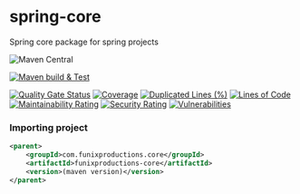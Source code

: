 # spring-core

Spring core package for spring projects

![Maven Central](https://img.shields.io/maven-central/v/com.funixproductions.core/funixproductions-core.svg)

[![Maven build & Test](https://github.com/FunixProductions/spring-core/actions/workflows/test-build.yml/badge.svg?branch=master)](https://github.com/FunixProductions/spring-core/actions/workflows/test-build.yml)

[![Quality Gate Status](https://sonarqube.funixproductions.com/api/project_badges/measure?project=FunixProductions_spring-core_AYvibn8GXKzgkE0idz17&metric=alert_status&token=sqb_dad0889963ea72e9aec36c466cd27511e751b1d2)](https://sonarqube.funixproductions.com/dashboard?id=FunixProductions_spring-core_AYvibn8GXKzgkE0idz17)
[![Coverage](https://sonarqube.funixproductions.com/api/project_badges/measure?project=FunixProductions_spring-core_AYvibn8GXKzgkE0idz17&metric=coverage&token=sqb_dad0889963ea72e9aec36c466cd27511e751b1d2)](https://sonarqube.funixproductions.com/dashboard?id=FunixProductions_spring-core_AYvibn8GXKzgkE0idz17)
[![Duplicated Lines (%)](https://sonarqube.funixproductions.com/api/project_badges/measure?project=FunixProductions_spring-core_AYvibn8GXKzgkE0idz17&metric=duplicated_lines_density&token=sqb_dad0889963ea72e9aec36c466cd27511e751b1d2)](https://sonarqube.funixproductions.com/dashboard?id=FunixProductions_spring-core_AYvibn8GXKzgkE0idz17)
[![Lines of Code](https://sonarqube.funixproductions.com/api/project_badges/measure?project=FunixProductions_spring-core_AYvibn8GXKzgkE0idz17&metric=ncloc&token=sqb_dad0889963ea72e9aec36c466cd27511e751b1d2)](https://sonarqube.funixproductions.com/dashboard?id=FunixProductions_spring-core_AYvibn8GXKzgkE0idz17)
[![Maintainability Rating](https://sonarqube.funixproductions.com/api/project_badges/measure?project=FunixProductions_spring-core_AYvibn8GXKzgkE0idz17&metric=sqale_rating&token=sqb_dad0889963ea72e9aec36c466cd27511e751b1d2)](https://sonarqube.funixproductions.com/dashboard?id=FunixProductions_spring-core_AYvibn8GXKzgkE0idz17)
[![Security Rating](https://sonarqube.funixproductions.com/api/project_badges/measure?project=FunixProductions_spring-core_AYvibn8GXKzgkE0idz17&metric=security_rating&token=sqb_dad0889963ea72e9aec36c466cd27511e751b1d2)](https://sonarqube.funixproductions.com/dashboard?id=FunixProductions_spring-core_AYvibn8GXKzgkE0idz17)
[![Vulnerabilities](https://sonarqube.funixproductions.com/api/project_badges/measure?project=FunixProductions_spring-core_AYvibn8GXKzgkE0idz17&metric=vulnerabilities&token=sqb_dad0889963ea72e9aec36c466cd27511e751b1d2)](https://sonarqube.funixproductions.com/dashboard?id=FunixProductions_spring-core_AYvibn8GXKzgkE0idz17)

### Importing project
```xml
<parent>
    <groupId>com.funixproductions.core</groupId>
    <artifactId>funixproductions-core</artifactId>
    <version>(maven version)</version>
</parent>
```
